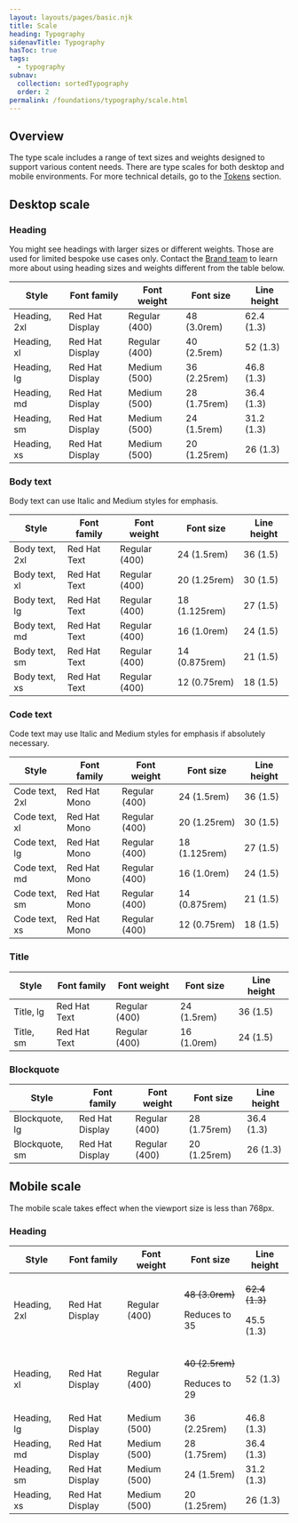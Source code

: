 ```yaml
---
layout: layouts/pages/basic.njk
title: Scale
heading: Typography
sidenavTitle: Typography
hasToc: true
tags:
  - typography
subnav:
  collection: sortedTypography
  order: 2
permalink: /foundations/typography/scale.html
---
```


## Overview

The type scale includes a range of text sizes and weights designed to support various content needs. There are type scales for both desktop and mobile environments. For more technical details, go to the <a href="#">Tokens</a> section.

## Desktop scale

### Heading

You might see headings with larger sizes or different weights. Those are used for limited bespoke use cases only. Contact the <a href="#">Brand team</a> to learn more about using heading sizes and weights different from the table below.

<rh-table>
  <table>
    <thead>
      <tr>
        <th scope="col" data-label="Style">Style</th>
        <th scope="col" data-label="Font family">Font family</th>
        <th scope="col" data-label="Font weight">Font weight</th>
        <th scope="col" data-label="Font size">Font size</th>
        <th scope="col" data-label="Line height">Line height</th>
      </tr>
    </thead>
    <tbody>
      <tr>
        <td data-label="Style">Heading, 2xl</td>
        <td data-label="Font family">Red Hat Display</td>
        <td data-label="Font weight">Regular (400)</td>
        <td data-label="Font size">48 (3.0rem)</td>
        <td data-label="Line height">62.4 (1.3)</td>
      </tr>
      <tr>
        <td data-label="Style">Heading, xl</td>
        <td data-label="Font family">Red Hat Display</td>
        <td data-label="Font weight">Regular (400)</td>
        <td data-label="Font size">40 (2.5rem)</td>
        <td data-label="Line height">52 (1.3)</td>
      </tr>
      <tr>
        <td data-label="Style">Heading, lg</td>
        <td data-label="Font family">Red Hat Display</td>
        <td data-label="Font weight">Medium (500)</td>
        <td data-label="Font size">36 (2.25rem)</td>
        <td data-label="Line height">46.8 (1.3)</td>
      </tr>
      <tr>
        <td data-label="Style">Heading, md</td>
        <td data-label="Font family">Red Hat Display</td>
        <td data-label="Font weight">Medium (500)</td>
        <td data-label="Font size">28 (1.75rem)</td>
        <td data-label="Line height">36.4 (1.3)</td>
      </tr>
      <tr>
        <td data-label="Style">Heading, sm</td>
        <td data-label="Font family">Red Hat Display</td>
        <td data-label="Font weight">Medium (500)</td>
        <td data-label="Font size">24 (1.5rem)</td>
        <td data-label="Line height">31.2 (1.3)</td>
      </tr>
      <tr>
        <td data-label="Style">Heading, xs</td>
        <td data-label="Font family">Red Hat Display</td>
        <td data-label="Font weight">Medium (500)</td>
        <td data-label="Font size">20 (1.25rem)</td>
        <td data-label="Line height">26 (1.3)</td>
      </tr>
    </tbody>
  </table>
</rh-table>

### Body text

Body text can use Italic and Medium styles for emphasis.

<rh-table>
  <table>
    <thead>
      <tr>
        <th scope="col" data-label="Style">Style</th>
        <th scope="col" data-label="Font family">Font family</th>
        <th scope="col" data-label="Font weight">Font weight</th>
        <th scope="col" data-label="Font size">Font size</th>
        <th scope="col" data-label="Line height">Line height</th>
      </tr>
    </thead>
    <tbody>
      <tr>
        <td data-label="Style">Body text, 2xl</td>
        <td data-label="Font family">Red Hat Text</td>
        <td data-label="Font weight">Regular (400)</td>
        <td data-label="Font size">24 (1.5rem)</td>
        <td data-label="Line height">36 (1.5)</td>
      </tr>
      <tr>
        <td data-label="Style">Body text, xl</td>
        <td data-label="Font family">Red Hat Text</td>
        <td data-label="Font weight">Regular (400)</td>
        <td data-label="Font size">20 (1.25rem)</td>
        <td data-label="Line height">30 (1.5)</td>
      </tr>
      <tr>
        <td data-label="Style">Body text, lg</td>
        <td data-label="Font family">Red Hat Text</td>
        <td data-label="Font weight">Regular (400)</td>
        <td data-label="Font size">18 (1.125rem)</td>
        <td data-label="Line height">27 (1.5)</td>
      </tr>
      <tr>
        <td data-label="Style">Body text, md</td>
        <td data-label="Font family">Red Hat Text</td>
        <td data-label="Font weight">Regular (400)</td>
        <td data-label="Font size">16 (1.0rem)</td>
        <td data-label="Line height">24 (1.5)</td>
      </tr>
      <tr>
        <td data-label="Style">Body text, sm</td>
        <td data-label="Font family">Red Hat Text</td>
        <td data-label="Font weight">Regular (400)</td>
        <td data-label="Font size">14 (0.875rem)</td>
        <td data-label="Line height">21 (1.5)</td>
      </tr>
      <tr>
        <td data-label="Style">Body text, xs</td>
        <td data-label="Font family">Red Hat Text</td>
        <td data-label="Font weight">Regular (400)</td>
        <td data-label="Font size">12 (0.75rem)</td>
        <td data-label="Line height">18 (1.5)</td>
      </tr>
    </tbody>
  </table>
</rh-table>

### Code text

Code text may use Italic and Medium styles for emphasis if absolutely necessary.

<rh-table>
  <table>
    <thead>
      <tr>
        <th scope="col" data-label="Style">Style</th>
        <th scope="col" data-label="Font family">Font family</th>
        <th scope="col" data-label="Font weight">Font weight</th>
        <th scope="col" data-label="Font size">Font size</th>
        <th scope="col" data-label="Line height">Line height</th>
      </tr>
    </thead>
    <tbody>
      <tr>
        <td data-label="Style">Code text, 2xl</td>
        <td data-label="Font family">Red Hat Mono</td>
        <td data-label="Font weight">Regular (400)</td>
        <td data-label="Font size">24 (1.5rem)</td>
        <td data-label="Line height">36 (1.5)</td>
      </tr>
<tr>
        <td data-label="Style">Code text, xl</td>
        <td data-label="Font family">Red Hat Mono</td>
        <td data-label="Font weight">Regular (400)</td>
        <td data-label="Font size">20 (1.25rem)</td>
        <td data-label="Line height">30 (1.5)</td>
      </tr>
      <tr>
        <td data-label="Style">Code text, lg</td>
        <td data-label="Font family">Red Hat Mono</td>
        <td data-label="Font weight">Regular (400)</td>
        <td data-label="Font size">18 (1.125rem)</td>
        <td data-label="Line height">27 (1.5)</td>
      </tr>
      <tr>
        <td data-label="Style">Code text, md</td>
        <td data-label="Font family">Red Hat Mono</td>
        <td data-label="Font weight">Regular (400)</td>
        <td data-label="Font size">16 (1.0rem)</td>
        <td data-label="Line height">24 (1.5)</td>
      </tr>
      <tr>
        <td data-label="Style">Code text, sm</td>
        <td data-label="Font family">Red Hat Mono</td>
        <td data-label="Font weight">Regular (400)</td>
        <td data-label="Font size">14 (0.875rem)</td>
        <td data-label="Line height">21 (1.5)</td>
      </tr>
      <tr>
        <td data-label="Style">Code text, xs</td>
        <td data-label="Font family">Red Hat Mono</td>
        <td data-label="Font weight">Regular (400)</td>
        <td data-label="Font size">12 (0.75rem)</td>
        <td data-label="Line height">18 (1.5)</td>
      </tr>
    </tbody>
  </table>
</rh-table>

### Title

<rh-table>
  <table>
    <thead>
      <tr>
        <th scope="col" data-label="Style">Style</th>
        <th scope="col" data-label="Font family">Font family</th>
        <th scope="col" data-label="Font weight">Font weight</th>
        <th scope="col" data-label="Font size">Font size</th>
        <th scope="col" data-label="Line height">Line height</th>
      </tr>
    </thead>
    <tbody>
      <tr>
        <td data-label="Style">Title, lg</td>
        <td data-label="Font family">Red Hat Text</td>
        <td data-label="Font weight">Regular (400)</td>
        <td data-label="Font size">24 (1.5rem)</td>
        <td data-label="Line height">36 (1.5)</td>
      </tr>
      <tr>
        <td data-label="Style">Title, sm</td>
        <td data-label="Font family">Red Hat Text</td>
        <td data-label="Font weight">Regular (400)</td>
        <td data-label="Font size">16 (1.0rem)</td>
        <td data-label="Line height">24 (1.5)</td>
      </tr>
    </tbody>
  </table>
</rh-table>

### Blockquote

<rh-table>
  <table>
    <thead>
      <tr>
        <th scope="col" data-label="Style">Style</th>
        <th scope="col" data-label="Font family">Font family</th>
        <th scope="col" data-label="Font weight">Font weight</th>
        <th scope="col" data-label="Font size">Font size</th>
        <th scope="col" data-label="Line height">Line height</th>
      </tr>
    </thead>
    <tbody>
      <tr>
        <td data-label="Style">Blockquote, lg</td>
        <td data-label="Font family">Red Hat Display</td>
        <td data-label="Font weight">Regular (400)</td>
        <td data-label="Font size">28 (1.75rem)</td>
        <td data-label="Line height">36.4 (1.3)</td>
      </tr>
      <tr>
        <td data-label="Style">Blockquote, sm</td>
        <td data-label="Font family">Red Hat Display</td>
        <td data-label="Font weight">Regular (400)</td>
        <td data-label="Font size">20 (1.25rem)</td>
        <td data-label="Line height">26 (1.3)</td>
      </tr>
    </tbody>
  </table>
</rh-table>

## Mobile scale

The mobile scale takes effect when the viewport size is less than 768px.

### Heading

<rh-table>
  <table>
    <thead>
      <tr>
        <th scope="col" data-label="Style">Style</th>
        <th scope="col" data-label="Font family">Font family</th>
        <th scope="col" data-label="Font weight">Font weight</th>
        <th scope="col" data-label="Font size">Font size</th>
        <th scope="col" data-label="Line height">Line height</th>
      </tr>
    </thead>
    <tbody>
      <tr>
        <td data-label="Style">Heading, 2xl</td>
        <td data-label="Font family">Red Hat Display</td>
        <td data-label="Font weight">Regular (400)</td>
        <td data-label="Font size" class="altered-text">
          <p><s>48 (3.0rem)</s></p>
          <p>Reduces to 35</p>
        </td>
        <td data-label="Line height" class="altered-text">
          <p><s>62.4 (1.3)</s></p>
          <p>45.5 (1.3)</p>
        </td>
      </tr>
      <tr>
        <td data-label="Style">Heading, xl</td>
        <td data-label="Font family">Red Hat Display</td>
        <td data-label="Font weight">Regular (400)</td>
        <td data-label="Font size" class="altered-text">
          <p><s>40 (2.5rem)</s></p>
          <p>Reduces to 29</p>
        </td>
        <td data-label="Line height">52 (1.3)</td>
      </tr>
      <tr>
        <td data-label="Style">Heading, lg</td>
        <td data-label="Font family">Red Hat Display</td>
        <td data-label="Font weight">Medium (500)</td>
        <td data-label="Font size">36 (2.25rem)</td>
        <td data-label="Line height">46.8 (1.3)</td>
      </tr>
      <tr>
        <td data-label="Style">Heading, md</td>
        <td data-label="Font family">Red Hat Display</td>
        <td data-label="Font weight">Medium (500)</td>
        <td data-label="Font size">28 (1.75rem)</td>
        <td data-label="Line height">36.4 (1.3)</td>
      </tr>
      <tr>
        <td data-label="Style">Heading, sm</td>
        <td data-label="Font family">Red Hat Display</td>
        <td data-label="Font weight">Medium (500)</td>
        <td data-label="Font size">24 (1.5rem)</td>
        <td data-label="Line height">31.2 (1.3)</td>
      </tr>
      <tr>
        <td data-label="Style">Heading, xs</td>
        <td data-label="Font family">Red Hat Display</td>
        <td data-label="Font weight">Medium (500)</td>
        <td data-label="Font size">20 (1.25rem)</td>
        <td data-label="Line height">26 (1.3)</td>
      </tr>
    </tbody>
  </table>
</rh-table>